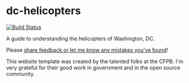# dc-helicopters

[![Build Status](https://travis-ci.org/benbalter/dc-helicopters.svg?branch=master)](https://travis-ci.org/benbalter/dc-helicopters)

A guide to understanding the helicopters of Washington, DC.

Please [share feedback or let me know any mistakes you've found](https://github.com/gbinal/dc-helicopters/issues)!


This website template was created by the talented folks at the CFPB.  I'm very grateful for their good work in government and in the open source community.
